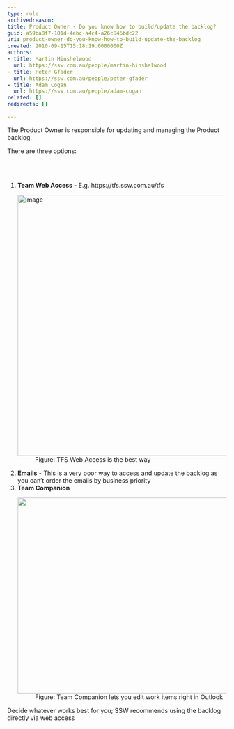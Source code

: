 ```yaml
---
type: rule
archivedreason: 
title: Product Owner - Do you know how to build/update the backlog?
guid: a59ba8f7-101d-4ebc-a4c4-a26c846bdc22
uri: product-owner-do-you-know-how-to-build-update-the-backlog
created: 2010-09-15T15:18:19.0000000Z
authors:
- title: Martin Hinshelwood
  url: https://ssw.com.au/people/martin-hinshelwood
- title: Peter Gfader
  url: https://ssw.com.au/people/peter-gfader
- title: Adam Cogan
  url: https://ssw.com.au/people/adam-cogan
related: []
redirects: []

---
```




  <p>The Product Owner is responsible for updating and managing the Product backlog.<br></p>
<p>There are three options&#58;</p>

<br><excerpt class='endintro'></excerpt><br>
<ol><li><b>Team Web Access </b>- E.g. https&#58;//tfs.ssw.com.a​u/tfs <dl class="image"><dt> <img title="image" alt="image" src="/SiteAssets/product-owner-do-you-know-how-to-update-the-backlog/RulesScrumUpdateBacklogGood.jpg" style="width&#58;600px;" /> </dt><dd>Figure&#58;&#160;TFS&#160;Web Access is the best way<br></dd></dl>
   </li><li> 
      <strong>Emails</strong> - This is a very poor way to access and update the backlog as you can’t order the emails by business priority<br></li><li><strong>Team Companion</strong> <dl class="image"><dt><img src="/PublishingImages/RulesScrumUpdateBacklogBest.jpg" alt="" style="width&#58;600px;height&#58;450px;" /> </dt><dd>Figure&#58; Team Companion lets you edit work items right in Outlook</dd></dl></li></ol><p>Decide whatever works best for you; SSW recommends using the backlog directly via web access</p>


